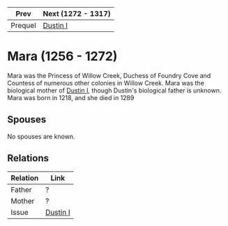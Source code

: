 | Prev | Next (1272 - 1317) |
| ---- | ---- |
| Prequel | [Dustin I] |
# Mara (1256 - 1272)
Mara was the Princess of Willow Creek, Duchess of Foundry Cove and Countess of numerous other colonies in Willow Creek. Mara was the biological mother of [Dustin I], though Dustin's biological father is unknown. Mara was born in 1218, and she died in 1289

## Spouses
No spouses are known.

[Dustin I]: ../1200_1299/00_Dustin_I.md


## Relations
| Relation | Link |
| -------- | ---- |
| Father | ? |
| Mother | ? |
| Issue | [Dustin I] |
